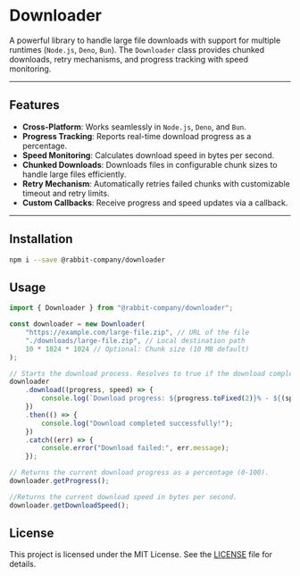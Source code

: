 # Downloader

A powerful library to handle large file downloads with support for multiple runtimes (`Node.js`, `Deno`, `Bun`). The `Downloader` class provides chunked downloads, retry mechanisms, and progress tracking with speed monitoring.

---

## Features

- **Cross-Platform**: Works seamlessly in `Node.js`, `Deno`, and `Bun`.
- **Progress Tracking**: Reports real-time download progress as a percentage.
- **Speed Monitoring**: Calculates download speed in bytes per second.
- **Chunked Downloads**: Downloads files in configurable chunk sizes to handle large files efficiently.
- **Retry Mechanism**: Automatically retries failed chunks with customizable timeout and retry limits.
- **Custom Callbacks**: Receive progress and speed updates via a callback.

---

## Installation

```bash
npm i --save @rabbit-company/downloader
```

## Usage

```js
import { Downloader } from "@rabbit-company/downloader";

const downloader = new Downloader(
	"https://example.com/large-file.zip", // URL of the file
	"./downloads/large-file.zip", // Local destination path
	10 * 1024 * 1024 // Optional: Chunk size (10 MB default)
);

// Starts the download process. Resolves to true if the download completes successfully, otherwise throws an error.
downloader
	.download((progress, speed) => {
		console.log(`Download progress: ${progress.toFixed(2)}% - ${(speed / 1024).toFixed(2)} KB/s`);
	})
	.then(() => {
		console.log("Download completed successfully!");
	})
	.catch((err) => {
		console.error("Download failed:", err.message);
	});

// Returns the current download progress as a percentage (0-100).
downloader.getProgress();

//Returns the current download speed in bytes per second.
downloader.getDownloadSpeed();
```

## License

This project is licensed under the MIT License. See the [LICENSE](https://github.com/Rabbit-Company/Downloader-JS/blob/main/LICENSE) file for details.

